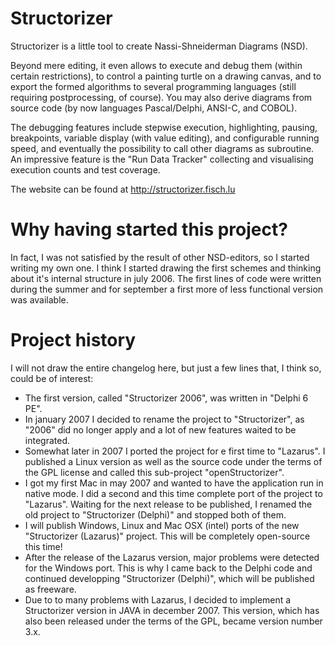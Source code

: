 # Structorizer

Structorizer is a little tool to create Nassi-Shneiderman Diagrams (NSD).

Beyond mere editing, it even allows to execute and debug them (within certain restrictions), to control a painting turtle on a drawing canvas, and to export the formed algorithms to several programming languages (still requiring postprocessing, of course). You may also derive diagrams from source code (by now languages Pascal/Delphi, ANSI-C, and COBOL).

The debugging features include stepwise execution, highlighting, pausing, breakpoints, variable display (with value editing), and configurable running speed, and eventually the possibility to call other diagrams as subroutine.
An impressive feature is the "Run Data Tracker" collecting and visualising execution counts and test coverage.

The website can be found at http://structorizer.fisch.lu


# Why having started this project?

In fact, I was not satisfied by the result of other NSD-editors, so I started writing my own one. I think I started drawing the first schemes and thinking about it\'s internal structure in july 2006. The first lines of code were written during the summer and for september a first more of less functional version was available.


# Project history

I will not draw the entire changelog here, but just a few lines that, I think so, could be of interest:

* The first version, called "Structorizer 2006", was written in "Delphi 6 PE".
* In january 2007 I decided to rename the project to "Structorizer", as "2006" did no longer apply and a lot of new features waited to be integrated.
* Somewhat later in 2007 I ported the project for e first time to "Lazarus". I published a Linux version as well as the source code under the terms of the GPL license and called this sub-project "openStructorizer".
* I got my first Mac in may 2007 and wanted to have the application run in native mode. I did a second and this time complete port of the project to "Lazarus". Waiting for the next release to be published, I renamed the old project to "Structorizer (Delphi)" and stopped both of them.
* I will publish Windows, Linux and Mac OSX (intel) ports of the new "Structorizer (Lazarus)" project. This will be completely open-source this time!
* After the release of the Lazarus version, major problems were detected for the Windows port. This is why I came back to the Delphi code and continued developping "Structorizer (Delphi)", which will be published as freeware.
* Due to to many problems with Lazarus, I decided to implement a Structorizer version in JAVA in december 2007. This version, which has also been released under the terms of the GPL, became version number 3.x.
